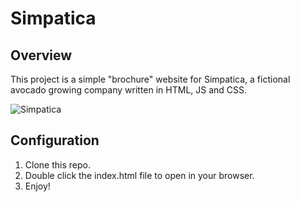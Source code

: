 # Simpatica

## Overview
This project is a simple "brochure" website for Simpatica, a fictional avocado growing company written in HTML, JS and CSS.

![Simpatica](https://cloud.githubusercontent.com/assets/4949247/17075621/df3d93c4-504d-11e6-83bf-67d2a2e6844f.png)

## Configuration

1. Clone this repo.
2. Double click the index.html file to open in your browser.
3. Enjoy!
